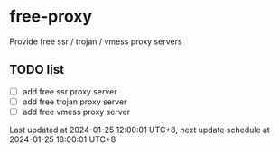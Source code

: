 
# free-proxy
Provide free ssr / trojan / vmess proxy servers


## TODO list
- [ ] add free ssr proxy server
- [ ] add free trojan proxy server
- [ ] add free vmess proxy server

Last updated at 2024-01-25 12:00:01 UTC+8, next update schedule at 2024-01-25 18:00:01 UTC+8

